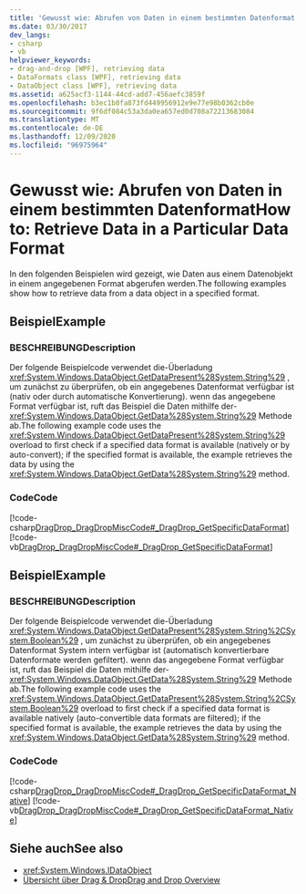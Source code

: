 ```yaml
---
title: 'Gewusst wie: Abrufen von Daten in einem bestimmten Datenformat'
ms.date: 03/30/2017
dev_langs:
- csharp
- vb
helpviewer_keywords:
- drag-and-drop [WPF], retrieving data
- DataFormats class [WPF], retrieving data
- DataObject class [WPF], retrieving data
ms.assetid: a625acf3-1144-44cd-add7-456aefc3859f
ms.openlocfilehash: b3ec1b8fa873fd449956912e9e77e98b0362cb0e
ms.sourcegitcommit: 9f6df084c53a3da0ea657ed0d708a72213683084
ms.translationtype: MT
ms.contentlocale: de-DE
ms.lasthandoff: 12/09/2020
ms.locfileid: "96975964"
---
```

# <a name="how-to-retrieve-data-in-a-particular-data-format"></a><span data-ttu-id="2d6b3-102">Gewusst wie: Abrufen von Daten in einem bestimmten Datenformat</span><span class="sxs-lookup"><span data-stu-id="2d6b3-102">How to: Retrieve Data in a Particular Data Format</span></span>
<span data-ttu-id="2d6b3-103">In den folgenden Beispielen wird gezeigt, wie Daten aus einem Datenobjekt in einem angegebenen Format abgerufen werden.</span><span class="sxs-lookup"><span data-stu-id="2d6b3-103">The following examples show how to retrieve data from a data object in a specified format.</span></span>  
  
## <a name="example"></a><span data-ttu-id="2d6b3-104">Beispiel</span><span class="sxs-lookup"><span data-stu-id="2d6b3-104">Example</span></span>  
  
### <a name="description"></a><span data-ttu-id="2d6b3-105">BESCHREIBUNG</span><span class="sxs-lookup"><span data-stu-id="2d6b3-105">Description</span></span>  
 <span data-ttu-id="2d6b3-106">Der folgende Beispielcode verwendet die-Überladung <xref:System.Windows.DataObject.GetDataPresent%28System.String%29> , um zunächst zu überprüfen, ob ein angegebenes Datenformat verfügbar ist (nativ oder durch automatische Konvertierung). wenn das angegebene Format verfügbar ist, ruft das Beispiel die Daten mithilfe der- <xref:System.Windows.DataObject.GetData%28System.String%29> Methode ab.</span><span class="sxs-lookup"><span data-stu-id="2d6b3-106">The following example code uses the <xref:System.Windows.DataObject.GetDataPresent%28System.String%29> overload to first check if a specified data format is available (natively or by auto-convert); if the specified format is available, the example retrieves the data by using the <xref:System.Windows.DataObject.GetData%28System.String%29> method.</span></span>  
  
### <a name="code"></a><span data-ttu-id="2d6b3-107">Code</span><span class="sxs-lookup"><span data-stu-id="2d6b3-107">Code</span></span>  
 [!code-csharp[DragDrop_DragDropMiscCode#_DragDrop_GetSpecificDataFormat](~/samples/snippets/csharp/VS_Snippets_Wpf/DragDrop_DragDropMiscCode/CSharp/Window1.xaml.cs#_dragdrop_getspecificdataformat)]
 [!code-vb[DragDrop_DragDropMiscCode#_DragDrop_GetSpecificDataFormat](~/samples/snippets/visualbasic/VS_Snippets_Wpf/DragDrop_DragDropMiscCode/visualbasic/window1.xaml.vb#_dragdrop_getspecificdataformat)]  
  
## <a name="example"></a><span data-ttu-id="2d6b3-108">Beispiel</span><span class="sxs-lookup"><span data-stu-id="2d6b3-108">Example</span></span>  
  
### <a name="description"></a><span data-ttu-id="2d6b3-109">BESCHREIBUNG</span><span class="sxs-lookup"><span data-stu-id="2d6b3-109">Description</span></span>  
 <span data-ttu-id="2d6b3-110">Der folgende Beispielcode verwendet die-Überladung <xref:System.Windows.DataObject.GetDataPresent%28System.String%2CSystem.Boolean%29> , um zunächst zu überprüfen, ob ein angegebenes Datenformat System intern verfügbar ist (automatisch konvertierbare Datenformate werden gefiltert). wenn das angegebene Format verfügbar ist, ruft das Beispiel die Daten mithilfe der- <xref:System.Windows.DataObject.GetData%28System.String%29> Methode ab.</span><span class="sxs-lookup"><span data-stu-id="2d6b3-110">The following example code uses the <xref:System.Windows.DataObject.GetDataPresent%28System.String%2CSystem.Boolean%29> overload to first check if a specified data format is available natively (auto-convertible data formats are filtered); if the specified format is available, the example retrieves the data by using the <xref:System.Windows.DataObject.GetData%28System.String%29> method.</span></span>  
  
### <a name="code"></a><span data-ttu-id="2d6b3-111">Code</span><span class="sxs-lookup"><span data-stu-id="2d6b3-111">Code</span></span>  
 [!code-csharp[DragDrop_DragDropMiscCode#_DragDrop_GetSpecificDataFormat_Native](~/samples/snippets/csharp/VS_Snippets_Wpf/DragDrop_DragDropMiscCode/CSharp/Window1.xaml.cs#_dragdrop_getspecificdataformat_native)]
 [!code-vb[DragDrop_DragDropMiscCode#_DragDrop_GetSpecificDataFormat_Native](~/samples/snippets/visualbasic/VS_Snippets_Wpf/DragDrop_DragDropMiscCode/visualbasic/window1.xaml.vb#_dragdrop_getspecificdataformat_native)]  
  
## <a name="see-also"></a><span data-ttu-id="2d6b3-112">Siehe auch</span><span class="sxs-lookup"><span data-stu-id="2d6b3-112">See also</span></span>

- <xref:System.Windows.IDataObject>
- [<span data-ttu-id="2d6b3-113">Übersicht über Drag &amp; Drop</span><span class="sxs-lookup"><span data-stu-id="2d6b3-113">Drag and Drop Overview</span></span>](drag-and-drop-overview.md)
